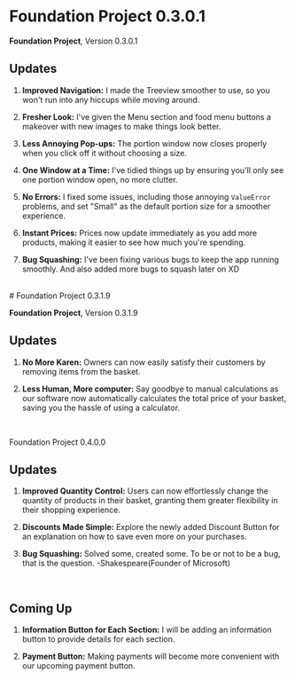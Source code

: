 # Foundation Project 0.3.0.1

**Foundation Project**, Version 0.3.0.1

## Updates

1. **Improved Navigation:** I made the Treeview smoother to use, so you won't run into any hiccups while moving around.

2. **Fresher Look:** I've given the Menu section and food menu buttons a makeover with new images to make things look better.

3. **Less Annoying Pop-ups:** The portion window now closes properly when you click off it without choosing a size.

4. **One Window at a Time:** I've tidied things up by ensuring you'll only see one portion window open, no more clutter.

5. **No Errors:** I fixed some issues, including those annoying `ValueError` problems, and set "Small" as the default portion size for a smoother experience.

6. **Instant Prices:** Prices now update immediately as you add more products, making it easier to see how much you're spending.

7. **Bug Squashing:** I've been fixing various bugs to keep the app running smoothly. And also added more bugs to squash later on XD


<br>
# Foundation Project 0.3.1.9

**Foundation Project**, Version 0.3.1.9

## Updates

1. **No More Karen:** Owners can now easily satisfy their customers by removing items from the basket.

2. **Less Human, More computer:** Say goodbye to manual calculations as our software now automatically calculates the total price of your basket, saving you the hassle of using a calculator.

<br>

Foundation Project 0.4.0.0

## Updates

1. **Improved Quantity Control:** Users can now effortlessly change the quantity of products in their basket, granting them greater flexibility in their shopping experience.

2. **Discounts Made Simple:** Explore the newly added Discount Button for an explanation on how to save even more on your purchases.

3. **Bug Squashing:** Solved some, created some. To be or not to be a bug, that is the question. -Shakespeare(Founder of Microsoft)

<br>

## Coming Up

1. **Information Button for Each Section:** I will be adding an information button to provide details for each section.

2. **Payment Button:** Making payments will become more convenient with our upcoming payment button.

